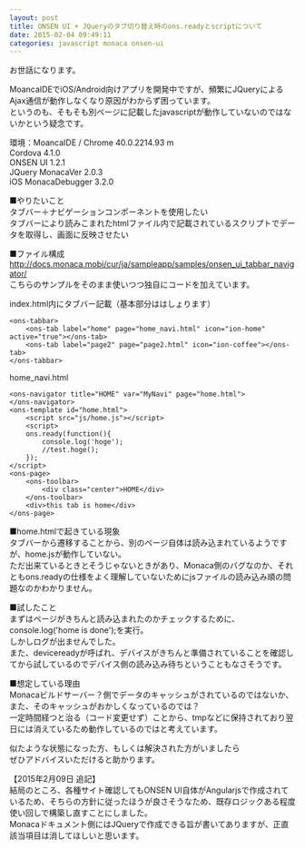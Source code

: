 ```yaml
---
layout: post
title: ONSEN UI + JQueryのタブ切り替え時のons.readyとscriptについて
date: 2015-02-04 09:49:11
categories: javascript monaca onsen-ui
---
```

<p>お世話になります。</p>

<p>MoancaIDEでiOS/Android向けアプリを開発中ですが、頻繁にJQueryによるAjax通信が動作しなくなり原因がわからず困っています。<br>
というのも、そもそも別ページに記載したjavascriptが動作していないのではないかという疑念です。</p>

<p>環境：MoancaIDE / Chrome 40.0.2214.93 m<br>
Cordova 4.1.0<br>
ONSEN UI 1.2.1<br>
JQuery MonacaVer 2.0.3<br>
iOS MonacaDebugger 3.2.0</p>

<p>■やりたいこと<br>
タブバー＋ナビゲーションコンポーネントを使用したい<br>
タブバーにより読みこまれたhtmlファイル内で記載されているスクリプトでデータを取得し、画面に反映させたい</p>

<p>■ファイル構成<br>
<a href="http://docs.monaca.mobi/cur/ja/sampleapp/samples/onsen_ui_tabbar_navigator/" rel="nofollow">http://docs.monaca.mobi/cur/ja/sampleapp/samples/onsen_ui_tabbar_navigator/</a><br>
こちらのサンプルをそのまま使いつつ独自にコードを加えています。</p>

<p>index.html内にタブバー記載（基本部分ははしょります）</p>

<pre><code>&lt;ons-tabbar&gt;
    &lt;ons-tab label="home" page="home_navi.html" icon="ion-home" active="true"&gt;&lt;/ons-tab&gt;
    &lt;ons-tab label="page2" page="page2.html" icon="ion-coffee"&gt;&lt;/ons-tab&gt;
&lt;/ons-tabbar&gt;
</code></pre>

<p>home_navi.html</p>

<pre><code>&lt;ons-navigator title="HOME" var="MyNavi" page="home.html"&gt;
&lt;/ons-navigator&gt;
&lt;ons-template id="home.html"&gt;
    &lt;script src="js/home.js"&gt;&lt;/script&gt;
    &lt;script&gt;
    ons.ready(function(){
        console.log('hoge');
        //test.hoge();
    });
&lt;/script&gt;
&lt;ons-page&gt;
    &lt;ons-toolbar&gt;
        &lt;div class="center"&gt;HOME&lt;/div&gt;
    &lt;/ons-toolbar&gt;
    &lt;div&gt;this tab is home&lt;/div&gt;
&lt;/ons-page&gt;
</code></pre>

<p></p>

<p>■home.htmlで起きている現象<br>
タブバーから遷移することから、別のページ自体は読み込まれているようですが、home.jsが動作していない。<br>
ただ出来ているときとそうじゃないときがあり、Monaca側のバグなのか、それともons.readyの仕様をよく理解していないためにjsファイルの読み込み順の問題なのかわかりません。</p>

<p>■試したこと<br>
まずはページがきちんと読み込まれたのかチェックするために、console.log('home is done');を実行。<br>
しかしログが出ませんでした。<br>
また、devicereadyが呼ばれ、デバイスがきちんと準備されていることを確認してから試しているのでデバイス側の読み込み待ちということもなさそうです。</p>

<p>■想定している理由<br>
Monacaビルドサーバー？側でデータのキャッシュがされているのではないか、また、そのキャッシュがおかしくなっているのでは？<br>
一定時間経つと治る（コード変更せず）ことから、tmpなどに保持されており翌日には消えているため動作しているのではと考えています。</p>

<p>似たような状態になった方、もしくは解決された方がいましたら<br>
ぜひアドバイスいただけると助かります。</p>

<p>【2015年2月09日 追記】<br>
結局のところ、各種サイト確認してもONSEN UI自体がAngularjsで作成されているため、そちらの方針に従ったほうが良さそうなため、既存ロジックある程度使い回しで構築し直すことにしました。<br>
Monacaドキュメント側にはJQueryで作成できる旨が書いてありますが、正直該当項目は消してほしいと思います。</p>

